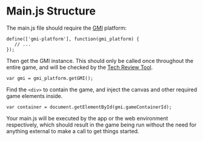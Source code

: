 # Main.js Structure

The main.js file should require the [GMI](./gmi.md) platform:

```
define(['gmi-platform'], function(gmi_platform) {
   // ...
});
```

Then get the GMI instance. This should only be called once throughout the entire game, and will be checked by the [Tech Review Tool](./tech-review-tool.md).

```
var gmi = gmi_platform.getGMI();
```

Find the `<div>` to contain the game, and inject the canvas and other required game elements inside.

```
var container = document.getElementById(gmi.gameContainerId);
```

Your main.js will be executed by the app or the web environment respectively, which should result in the game being run without the need for anything external to make a call to get things started.